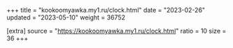 +++
title = "kookoomyawka.my1.ru/clock.html"
date = "2023-02-26"
updated = "2023-05-10"
weight = 36752

[extra]
source = "https://kookoomyawka.my1.ru/clock.html"
ratio = 10
size = 36
+++
